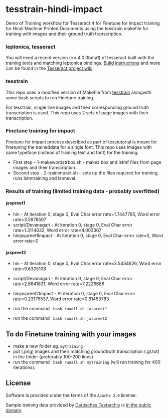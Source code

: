# tesstrain-hindi-impact

Demo of Training workflow for Tesseract 4 for Finetune for Impact training for Hindi Machine Printed Documents
using the tesstrain makefile for training with images and their ground truth transcription.

### leptonica, tesseract

You will need a recent version (>= 4.0.0beta1) of tesseract built with the
training tools and matching leptonica bindings.
[Build](https://github.com/tesseract-ocr/tesseract/wiki/Compiling)
[instructions](https://github.com/tesseract-ocr/tesseract/wiki/Compiling-%E2%80%93-GitInstallation)
and more can be found in the [Tesseract project
wiki](https://github.com/tesseract-ocr/tesseract/wiki/).

### tesstrain

This repo uses a modified version of Makefile from [tesstrain](https://github.com/tesseract-ocr/tesstrain) 
alongwith some bash scripts to run Finetune training.

For tesstrain, single line images and their corresponding ground truth transcription is used.
This repo uses 2 sets of page images with their transcription.

### Finetune training for impact 

Finetune for impact process described as part of tesstutorial is meant for finetuning the traineddata for a single font.
This repo uses images with same typeface (instead of training text and font) for the training.

* First step - 1-makewordstrbox.sh - makes box and lstmf files from page images and their transcription.
* Second step - 2-trainimpact.sh - sets up the files required for training, runs lstmtraining and lstmeval.

### Results of training (limited training data - probably overfitted)

#### jaspreet1

* hin - At iteration 0, stage 0, Eval Char error rate=1.7447785, Word error rate=3.5978507
* script/Devanagari - At iteration 0, stage 0, Eval Char error rate=1.3114632, Word error rate=4.003367
* hinjaspreet1Impact - At iteration 0, stage 0, Eval Char error rate=0, Word error rate=0

#### jaspreet2 

* hin - At iteration 0, stage 0, Eval Char error rate=3.5434626, Word error rate=9.6305108
* script/Devanagari - At iteration 0, stage 0, Eval Char error rate=2.6841831, Word error rate=7.2226686
* hinjaspreet2Impact - At iteration 0, stage 0, Eval Char error rate=0.23175537, Word error rate=0.81453783


* run the command ` bash runall.sh jaspreet1`
* run the command ` bash runall.sh jaspreet2`


## To do Finetune training with your images

* make a new folder eg. `mytraining`
* put (.png) images and their matching groundtruth transcription (.gt.txt) in the folder (preferably 100-200 lines)
* run the command ` bash runall.sh mytraining` (will run training for 400 iterations).

## License

Software is provided under the terms of the `Apache 2.0` license.

Sample training data provided by [Deutsches Textarchiv](https://deutschestextarchiv.de) is [in the public domain](http://creativecommons.org/publicdomain/mark/1.0/).
